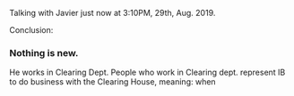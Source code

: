 Talking with Javier just now at 3:10PM, 29th, Aug. 2019.

Conclusion:
### Nothing is new.

He works in Clearing Dept. People who work in Clearing dept. represent IB to do business with the Clearing House, meaning: when 
